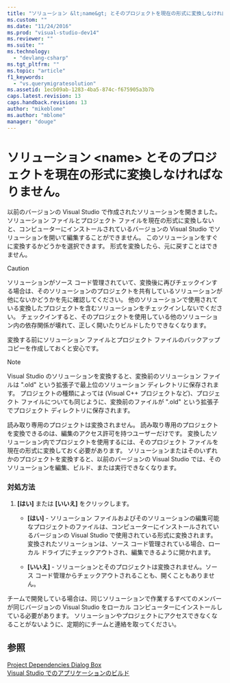 ```yaml
---
title: "ソリューション &lt;name&gt; とそのプロジェクトを現在の形式に変換しなければなりません。 | Microsoft Docs"
ms.custom: ""
ms.date: "11/24/2016"
ms.prod: "visual-studio-dev14"
ms.reviewer: ""
ms.suite: ""
ms.technology: 
  - "devlang-csharp"
ms.tgt_pltfrm: ""
ms.topic: "article"
f1_keywords: 
  - "vs.querymigratesolution"
ms.assetid: 1ecb09ab-1283-4ba5-874c-f675905a3b7b
caps.latest.revision: 13
caps.handback.revision: 13
author: "mikeblome"
ms.author: "mblome"
manager: "douge"
---
```

# ソリューション &lt;name&gt; とそのプロジェクトを現在の形式に変換しなければなりません。
以前のバージョンの Visual Studio で作成されたソリューションを開きました。 ソリューション ファイルとプロジェクト ファイルを現在の形式に変換しないと、コンピューターにインストールされているバージョンの Visual Studio でソリューションを開いて編集することができません。 このソリューションをすぐに変換するかどうかを選択できます。 形式を変換したら、元に戻すことはできません。  
  
> [!CAUTION]
>  ソリューションがソース コード管理されていて、変換後に再びチェックインする場合は、そのソリューションのプロジェクトを共有しているソリューションが他にないかどうかを先に確認してください。 他のソリューションで使用されている変換したプロジェクトを含むソリューションをチェックインしないでください。 チェックインすると、そのプロジェクトを使用している他のソリューション内の依存関係が壊れて、正しく開いたりビルドしたりできなくなります。  
  
 変換する前にソリューション ファイルとプロジェクト ファイルのバックアップ コピーを作成しておくと安心です。  
  
> [!NOTE]
>  Visual Studio のソリューションを変換すると、変換前のソリューション ファイルは ".old" という拡張子で最上位のソリューション ディレクトリに保存されます。 プロジェクトの種類によっては \(Visual C\+\+ プロジェクトなど\)、プロジェクト ファイルについても同じように、変換前のファイルが ".old" という拡張子でプロジェクト ディレクトリに保存されます。  
  
 読み取り専用のプロジェクトは変換されません。 読み取り専用のプロジェクトを変換できるのは、編集のアクセス許可を持つユーザーだけです。 変換したソリューション内でプロジェクトを使用するには、そのプロジェクト ファイルを現在の形式に変換しておく必要があります。 ソリューションまたはそのいずれかのプロジェクトを変換すると、以前のバージョンの Visual Studio では、そのソリューションを編集、ビルド、または実行できなくなります。  
  
### 対処方法  
  
1.  **\[はい\]** または **\[いいえ\]** をクリックします。  
  
    -   **\[はい\]** \- ソリューション ファイルおよびそのソリューションの編集可能なプロジェクトのファイルは、コンピューターにインストールされているバージョンの Visual Studio で使用されている形式に変換されます。 変換されたソリューションは、ソース コード管理されている場合、ローカル ドライブにチェックアウトされ、編集できるように開かれます。  
  
    -   **\[いいえ\]** \- ソリューションとそのプロジェクトは変換されません。ソース コード管理からチェックアウトされることも、開くこともありません。  
  
 チームで開発している場合は、同じソリューションで作業するすべてのメンバーが同じバージョンの Visual Studio をローカル コンピューターにインストールしている必要があります。 ソリューションやプロジェクトにアクセスできなくなることがないように、定期的にチームと連絡を取ってください。  
  
## 参照  
 [Project Dependencies Dialog Box](http://msdn.microsoft.com/ja-jp/d66e48c3-3722-40dd-99b4-53d93cac128e)   
 [Visual Studio でのアプリケーションのビルド](../Topic/Compiling%20and%20Building%20in%20Visual%20Studio.md)
